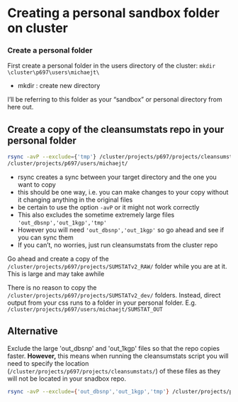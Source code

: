 # Creating a personal sandbox folder on cluster

### Create a personal folder
First create a personal folder in the users directory of the cluster:
`mkdir \cluster\p697\users\michaejt\`
- mkdir : create new directory

I’ll be referring to this folder as your “sandbox” or personal directory from here out. 


## Create a copy of the cleansumstats repo in your personal folder

``` bash
rsync -avP --exclude={'tmp'} /cluster/projects/p697/projects/cleansumstats/
/cluster/projects/p697/users/michaejt/
```
- rsync creates a sync between your target directory and the one you want to copy
- this should be one way, i.e. you can make changes to your copy without it changing anything in the original files
- be certain to use the option `-avP` or it might not work correctly
- This also excludes the sometime extremely large files `'out_dbsnp','out_1kgp','tmp'`
- However you will need `'out_dbsnp','out_1kgp'` so go ahead and see if you can sync them
- If you can’t, no worries, just run cleansumstats from the cluster repo

Go ahead and create a copy of the `/cluster/projects/p697/projects/SUMSTATv2_RAW/` folder while you are at it. This is large and may take awhile

There is no reason to copy the `/cluster/projects/p697/projects/SUMSTATv2_dev/` folders. Instead, direct output from your css runs to a folder in your personal folder. E.g.  `/cluster/projects/p697/users/michaejt/SUMSTAT_OUT`

## Alternative
Exclude the large 'out_dbsnp' and 'out_1kgp' files so that the repo copies faster.
**However,** this means when running the cleansumstats script you will need to specify the location (`/cluster/projects/p697/projects/cleansumstats/`) of these files as they will not be located in your snadbox repo.

``` bash
rsync -avP --exclude={'out_dbsnp','out_1kgp','tmp'} /cluster/projects/p697/projects/cleansumstats/ /cluster/projects/p697/users/michaejt/
```